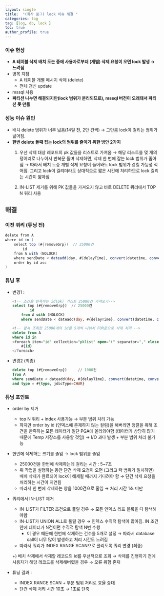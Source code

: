 ```yaml
---
layout: single
title:  "(회사 로그) lock 이슈 해결 "
categories: log
tag: [log, db, lock ]
toc: true
author_profile: true
---
```


### 이슈 현상

- **A 테이블 삭제 배치 도는 중에 사용자로부터 (개별) 삭제 요청이 오면 lock 발생 → 느려짐**
- 병목 지점
    - A 테이블 개별 메시지 삭제 (delete)
    - 전체 갱신 update
- mssql 사용
- **파티션 나누면 해결되지만(lock 범위가 분리되므로), mssql 버전이 오래돼서 파티션 못 만듦**

### 성능 이슈 원인

- 배치 delete 범위가 너무 넓음(14일 전, 2만 건씩) → 그만큼 lock이 걸리는 범위가 넓어짐.
- **한번 delete 돌때 잡는 lock의 범위를 줄이기 위한 방안 2가지**
    1. 우선 삭제 대상 레코드의 pk 값들을 리스트로 가져옴 
    → 해당 리스트를 몇 개의 덩어리로 나누어서 반복문 돌며 삭제하면, 삭제 한 번에 잡는 lock 범위가 좁아짐
    → 따라서 배치 도중 개별 삭제 요청이 들어와도 lock 범위가 겹칠 가능성 적어짐. 그리고 lock이 걸리더라도 상대적으로 짧은 시간에 처리하므로 lock 걸리는 시간이 짧아짐
    
    1. IN-LIST 제거를 위해 PK 값들을 가져오지 않고 바로 DELETE 쿼리에서 TOP N 쿼리 사용

## 해결

### 이전 쿼리 (튜닝 전)

```java
delete from A
where id in (
	select top (#{removeGrp})  // 25000건
		id
	from A with (NOLOCK)
	where sendDate < dateadd(day, #{delayTime}, convert(datetime, convert(char(23), getDate(), 23) + '00:00:00.000'))
	order by id asc
)
```

### 튜닝 후

- 변경1 :
    
    ```sql
    <!-- 조건을 만족하는 id(pk) 리스트 25000건 가져오기-->
    select top (#{removeGrp})  // 25000건
    		id
    	from A with (NOLOCK)
    	where sendDate < dateadd(day, #{delayTime}, convert(datetime, convert(char(23), getDate(), 23) + '00:00:00.000'))
    ```
    
    ```sql
    <!-- 앞서 조회한 25000개의 id를 5개씩 나눠서 FOR문으로 삭제 처리 -->
    delete from A
    where id in 
    <foreach item="id" collection="pklist" open="(" separator="," close=")"> // 5건
    	#{id}
    </foreach>
    ```
    

- 변경2 (최종)
    
    ```sql
    delete top (#{removeGrp})     // 1000건
    from A
    where sendDate < dateadd(day, #{delayTime}, convert(datetime, convert(char(23), getDate(), 23) + '00:00:00.000'))
    and type = #{type, jdbcType=CHAR}
    ```
    

### **튜닝 포인트**

- order by 제거
    - top N 쿼리 + index 사용가능 →  부분 범위 처리 가능
    - 하지만 order by id (인덱스에 존재하지 않는 컬럼)을 해버리면 정렬을 위해 조건을 만족하는 모든 데이터가 일단 PGA에 올라와야함 (데이터가 상당히 많기 때문에 Temp 저장소를 사용할 것임) → I/O 과다 발생 + 부분 범위 처리 불가능
    
- 한번에 삭제하는 크기를 줄임 → lock 범위를 줄임
    - 25000건을 한번에 삭제하는데 걸리는 시간 : 5~7초
    - 위 작업을 실행하는 동안 단건 삭제 요청이 오면 (그리고 락 범위가 일치하면) 배치 삭제가 완료되어 lock이 해제될 때까지 기다려야 함 → 단건 삭제 요청을 처리하는 시간이 지연됨
    - 따라서 한 번에 삭제하는 양을 1000건으로 줄임 → 처리 시간 1초 미만
    
- 쿼리에서 IN-LIST 제거
    - IN-LIST가 FILTER 조건으로 풀릴 경우 → 모든 인덱스 리프 블록을 다 탐색해야함
    - IN-LIST가 UNION ALL로 풀릴 경우 → 인덱스 수직적 탐색이 많아짐. IN 조건 안에 데이터가 N건이면 수직적 탐색 N번 수행
        - 이 경우 때문에 한번에 삭제하는 건수를 5개로 설정 → 따라서 database call이 너무 많이 발생하고 처리 시간도 느려짐
    - 따라서 쿼리가 INDEX RANGE SCAN으로 풀리도록 쿼리 변경 (최종)
    
    +) 배치 삭제에서 삭제할 레코드의 id를 우선적으로 조회 → 삭제를 진행하기 전에 사용자가 해당 레코드를 삭제해버렸을 경우 → 오류 위험 존재
    
- 튜닝 결과 :
    - INDEX RANGE SCAN + 부분 범위 처리로 효율 증대
    - 단건 삭제 처리 시간 10초 → 1초로 단축
